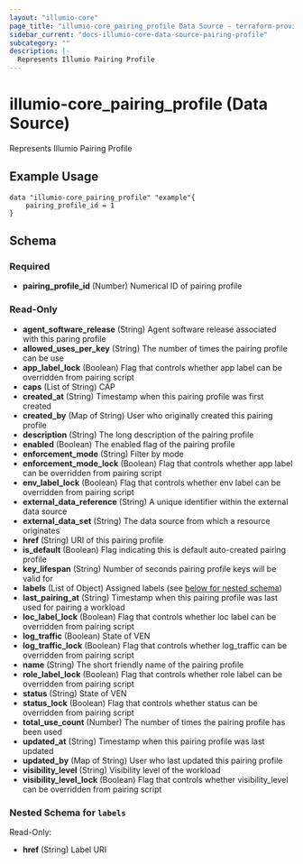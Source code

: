 ```yaml
---
layout: "illumio-core"
page_title: "illumio-core_pairing_profile Data Source - terraform-provider-illumio-core"
sidebar_current: "docs-illumio-core-data-source-pairing-profile"
subcategory: ""
description: |-
  Represents Illumio Pairing Profile
---
```


# illumio-core_pairing_profile (Data Source)

Represents Illumio Pairing Profile

Example Usage
------------

```hcl
data "illumio-core_pairing_profile" "example"{
    pairing_profile_id = 1
}
```

## Schema

### Required

- **pairing_profile_id** (Number) Numerical ID of pairing profile

### Read-Only

- **agent_software_release** (String) Agent software release associated with this paring profile
- **allowed_uses_per_key** (String) The number of times the pairing profile can be use
- **app_label_lock** (Boolean) Flag that controls whether app label can be overridden from pairing script
- **caps** (List of String) CAP
- **created_at** (String) Timestamp when this pairing profile was first created
- **created_by** (Map of String) User who originally created this pairing profile
- **description** (String) The long description of the pairing profile
- **enabled** (Boolean) The enabled flag of the pairing profile
- **enforcement_mode** (String) Filter by mode
- **enforcement_mode_lock** (Boolean) Flag that controls whether app label can be overridden from pairing script
- **env_label_lock** (Boolean) Flag that controls whether env label can be overridden from pairing script
- **external_data_reference** (String) A unique identifier within the external data source
- **external_data_set** (String) The data source from which a resource originates
- **href** (String) URI of this pairing profile
- **is_default** (Boolean) Flag indicating this is default auto-created pairing profile
- **key_lifespan** (String) Number of seconds pairing profile keys will be valid for
- **labels** (List of Object) Assigned labels (see [below for nested schema](#nestedatt--labels))
- **last_pairing_at** (String) Timestamp when this pairing profile was last used for pairing a workload
- **loc_label_lock** (Boolean) Flag that controls whether loc label can be overridden from pairing script
- **log_traffic** (Boolean) State of VEN
- **log_traffic_lock** (Boolean) Flag that controls whether log_traffic can be overridden from pairing script
- **name** (String) The short friendly name of the pairing profile
- **role_label_lock** (Boolean) Flag that controls whether role label can be overridden from pairing script
- **status** (String) State of VEN
- **status_lock** (Boolean) Flag that controls whether status can be overridden from pairing script
- **total_use_count** (Number) The number of times the pairing profile has been used
- **updated_at** (String) Timestamp when this pairing profile was last updated
- **updated_by** (Map of String) User who last updated this pairing profile
- **visibility_level** (String) Visibility level of the workload
- **visibility_level_lock** (Boolean) Flag that controls whether visibility_level can be overridden from pairing script

<a id="nestedatt--labels"></a>
### Nested Schema for `labels`

Read-Only:

- **href** (String) Label URI


